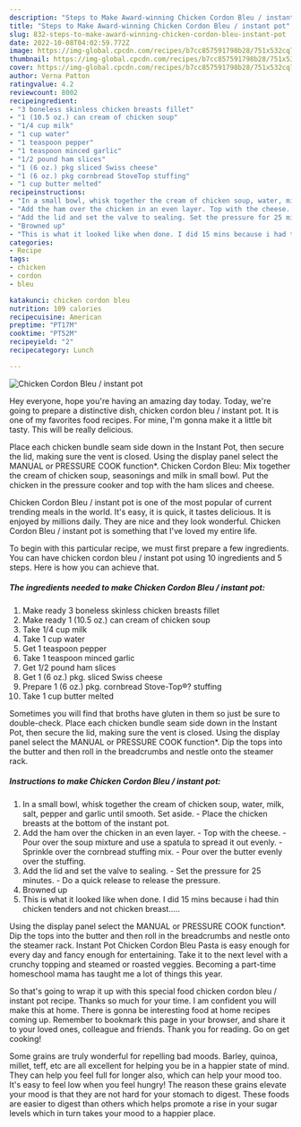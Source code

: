 ```yaml
---
description: "Steps to Make Award-winning Chicken Cordon Bleu / instant pot"
title: "Steps to Make Award-winning Chicken Cordon Bleu / instant pot"
slug: 832-steps-to-make-award-winning-chicken-cordon-bleu-instant-pot
date: 2022-10-08T04:02:59.772Z
image: https://img-global.cpcdn.com/recipes/b7cc857591798b28/751x532cq70/chicken-cordon-bleu-instant-pot-recipe-main-photo.jpg
thumbnail: https://img-global.cpcdn.com/recipes/b7cc857591798b28/751x532cq70/chicken-cordon-bleu-instant-pot-recipe-main-photo.jpg
cover: https://img-global.cpcdn.com/recipes/b7cc857591798b28/751x532cq70/chicken-cordon-bleu-instant-pot-recipe-main-photo.jpg
author: Verna Patton
ratingvalue: 4.2
reviewcount: 8002
recipeingredient:
- "3 boneless skinless chicken breasts fillet"
- "1 (10.5 oz.) can cream of chicken soup"
- "1/4 cup milk"
- "1 cup water"
- "1 teaspoon pepper"
- "1 teaspoon minced garlic"
- "1/2 pound ham slices"
- "1 (6 oz.) pkg sliced Swiss cheese"
- "1 (6 oz.) pkg cornbread StoveTop stuffing"
- "1 cup butter melted"
recipeinstructions:
- "In a small bowl, whisk together the cream of chicken soup, water, milk, salt, pepper and garlic until smooth. Set aside. Place the chicken breasts at the bottom of the instant pot."
- "Add the ham over the chicken in an even layer. Top with the cheese. Pour over the soup mixture and use a spatula to spread it out evenly. Sprinkle over the cornbread stuffing mix. Pour over the butter evenly over the stuffing."
- "Add the lid and set the valve to sealing. Set the pressure for 25 minutes. Do a quick release to release the pressure."
- "Browned up"
- "This is what it looked like when done. I did 15 mins because i had thin chicken tenders and not chicken breast....."
categories:
- Recipe
tags:
- chicken
- cordon
- bleu

katakunci: chicken cordon bleu 
nutrition: 109 calories
recipecuisine: American
preptime: "PT17M"
cooktime: "PT52M"
recipeyield: "2"
recipecategory: Lunch

---
```



![Chicken Cordon Bleu / instant pot](https://img-global.cpcdn.com/recipes/b7cc857591798b28/751x532cq70/chicken-cordon-bleu-instant-pot-recipe-main-photo.jpg)

Hey everyone, hope you're having an amazing day today. Today, we're going to prepare a distinctive dish, chicken cordon bleu / instant pot. It is one of my favorites food recipes. For mine, I'm gonna make it a little bit tasty. This will be really delicious.

Place each chicken bundle seam side down in the Instant Pot, then secure the lid, making sure the vent is closed. Using the display panel select the MANUAL or PRESSURE COOK function*. Chicken Cordon Bleu: Mix together the cream of chicken soup, seasonings and milk in small bowl. Put the chicken in the pressure cooker and top with the ham slices and cheese.

Chicken Cordon Bleu / instant pot is one of the most popular of current trending meals in the world. It's easy, it is quick, it tastes delicious. It is enjoyed by millions daily. They are nice and they look wonderful. Chicken Cordon Bleu / instant pot is something that I've loved my entire life.


To begin with this particular recipe, we must first prepare a few ingredients. You can have chicken cordon bleu / instant pot using 10 ingredients and 5 steps. Here is how you can achieve that.

<!--inarticleads1-->

##### The ingredients needed to make Chicken Cordon Bleu / instant pot:

1. Make ready 3 boneless skinless chicken breasts fillet
1. Make ready 1 (10.5 oz.) can cream of chicken soup
1. Take 1/4 cup milk
1. Take 1 cup water
1. Get 1 teaspoon pepper
1. Take 1 teaspoon minced garlic
1. Get 1/2 pound ham slices
1. Get 1 (6 oz.) pkg. sliced Swiss cheese
1. Prepare 1 (6 oz.) pkg. cornbread Stove-Top®? stuffing
1. Take 1 cup butter melted


Sometimes you will find that broths have gluten in them so just be sure to double-check. Place each chicken bundle seam side down in the Instant Pot, then secure the lid, making sure the vent is closed. Using the display panel select the MANUAL or PRESSURE COOK function*. Dip the tops into the butter and then roll in the breadcrumbs and nestle onto the steamer rack. 

<!--inarticleads2-->

##### Instructions to make Chicken Cordon Bleu / instant pot:

1. In a small bowl, whisk together the cream of chicken soup, water, milk, salt, pepper and garlic until smooth. Set aside. - Place the chicken breasts at the bottom of the instant pot.
1. Add the ham over the chicken in an even layer. - Top with the cheese. - Pour over the soup mixture and use a spatula to spread it out evenly. - Sprinkle over the cornbread stuffing mix. - Pour over the butter evenly over the stuffing.
1. Add the lid and set the valve to sealing. - Set the pressure for 25 minutes. - Do a quick release to release the pressure.
1. Browned up
1. This is what it looked like when done. I did 15 mins because i had thin chicken tenders and not chicken breast.....


Using the display panel select the MANUAL or PRESSURE COOK function*. Dip the tops into the butter and then roll in the breadcrumbs and nestle onto the steamer rack. Instant Pot Chicken Cordon Bleu Pasta is easy enough for every day and fancy enough for entertaining. Take it to the next level with a crunchy topping and steamed or roasted veggies. Becoming a part-time homeschool mama has taught me a lot of things this year. 

So that's going to wrap it up with this special food chicken cordon bleu / instant pot recipe. Thanks so much for your time. I am confident you will make this at home. There is gonna be interesting food at home recipes coming up. Remember to bookmark this page in your browser, and share it to your loved ones, colleague and friends. Thank you for reading. Go on get cooking!

Some grains are truly wonderful for repelling bad moods. Barley, quinoa, millet, teff, etc are all excellent for helping you be in a happier state of mind. They can help you feel full for longer also, which can help your mood too. It's easy to feel low when you feel hungry! The reason these grains elevate your mood is that they are not hard for your stomach to digest. These foods are easier to digest than others which helps promote a rise in your sugar levels which in turn takes your mood to a happier place.
